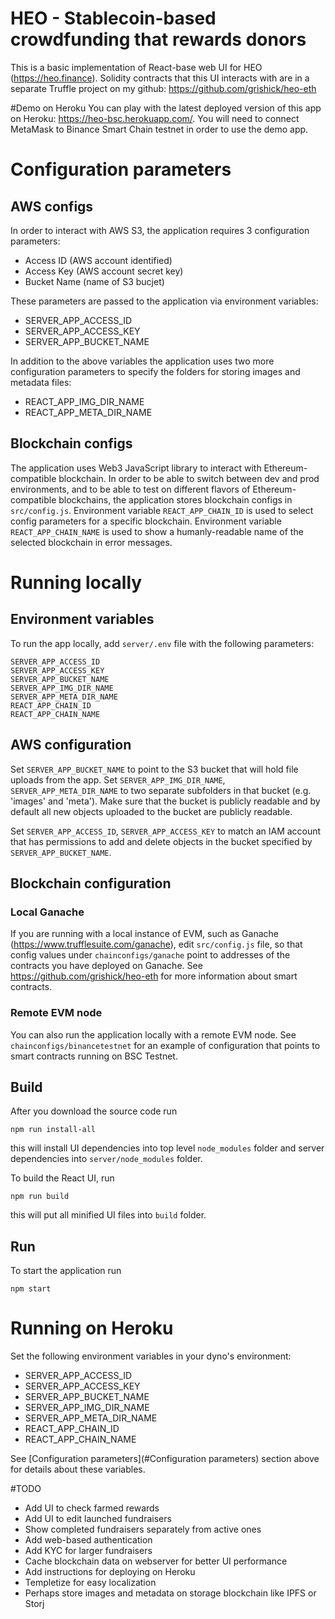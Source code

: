 # HEO - Stablecoin-based crowdfunding that rewards donors

This is a basic implementation of React-base web UI for HEO (https://heo.finance).
Solidity contracts that this UI interacts with are in a separate Truffle project on my github: https://github.com/grishick/heo-eth

#Demo on Heroku
You can play with the latest deployed version of this app on Heroku: https://heo-bsc.herokuapp.com/.
You will need to connect MetaMask to Binance Smart Chain testnet in order to use the demo app.

# Configuration parameters
## AWS configs
In order to interact with AWS S3, the application requires 3 configuration parameters:
 * Access ID (AWS account identified)
 * Access Key (AWS account secret key)
 * Bucket Name (name of S3 bucjet)

These parameters are passed to the application via environment variables:
* SERVER_APP_ACCESS_ID
* SERVER_APP_ACCESS_KEY  
* SERVER_APP_BUCKET_NAME
    
In addition to the above variables the application uses two more configuration parameters
to specify the folders for storing images and metadata files:
* REACT_APP_IMG_DIR_NAME
* REACT_APP_META_DIR_NAME

## Blockchain configs
The application uses Web3 JavaScript library to interact with Ethereum-compatible blockchain.
In order to be able to switch between dev and prod environments, and to be able to test
on different flavors of Ethereum-compatible blockchains, the application stores
blockchain configs in `src/config.js`. Environment variable `REACT_APP_CHAIN_ID` is used
to select config parameters for a specific blockchain. Environment variable `REACT_APP_CHAIN_NAME`
is used to show a humanly-readable name of the selected blockchain in error messages. 

# Running locally
## Environment variables
To run the app locally, add `server/.env` file with the following parameters:
```
SERVER_APP_ACCESS_ID
SERVER_APP_ACCESS_KEY
SERVER_APP_BUCKET_NAME
SERVER_APP_IMG_DIR_NAME
SERVER_APP_META_DIR_NAME
REACT_APP_CHAIN_ID
REACT_APP_CHAIN_NAME
```
## AWS configuration
Set `SERVER_APP_BUCKET_NAME` to point to the S3 bucket that
will hold file uploads from the app. Set `SERVER_APP_IMG_DIR_NAME`, `SERVER_APP_META_DIR_NAME`
to two separate subfolders in that bucket (e.g. 'images' and 'meta'). Make sure that
the bucket is publicly readable and by default all new objects uploaded to the bucket are publicly readable.

Set `SERVER_APP_ACCESS_ID`, `SERVER_APP_ACCESS_KEY` to match an IAM account that has permissions to add and delete
objects in the bucket specified by `SERVER_APP_BUCKET_NAME`.  
 
## Blockchain configuration

### Local Ganache
If you are running with a local instance of EVM, such as Ganache (https://www.trufflesuite.com/ganache),
edit `src/config.js` file, so that config values under `chainconfigs/ganache` point to addresses of the contracts you have deployed on Ganache.
See https://github.com/grishick/heo-eth for more information about smart contracts.
### Remote EVM node
You can also run the application locally with a remote EVM node. See `chainconfigs/binancetestnet` for an example
of configuration that points to smart contracts running on BSC Testnet. 

## Build
After you download the source code run 
```
npm run install-all
```
this will install UI dependencies into top level `node_modules` folder and server dependencies into `server/node_modules` folder.

To build the React UI, run
```
npm run build
```
this will put all minified UI files into `build` folder.

## Run
To start the application run
```
npm start
```

# Running on Heroku
Set the following environment variables in your dyno's environment:
* SERVER_APP_ACCESS_ID
* SERVER_APP_ACCESS_KEY
* SERVER_APP_BUCKET_NAME
* SERVER_APP_IMG_DIR_NAME
* SERVER_APP_META_DIR_NAME
* REACT_APP_CHAIN_ID
* REACT_APP_CHAIN_NAME

See [Configuration parameters](#Configuration parameters) section above for details about these variables.
 
#TODO
* Add UI to check farmed rewards
* Add UI to edit launched fundraisers
* Show completed fundraisers separately from active ones
* Add web-based authentication
* Add KYC for larger fundraisers
* Cache blockchain data on webserver for better UI performance
* Add instructions for deploying on Heroku
* Templetize for easy localization
* Perhaps store images and metadata on storage blockchain like IPFS or Storj
